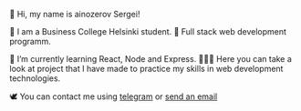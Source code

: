 🥷 Hi, my name is ainozerov Sergei!

🌿 I am a Business College Helsinki student.
💎 Full stack web development programm.

📕 I’m currently learning React, Node and Express.
🕵🏼‍♂️ Here you can take a look at project that I have made to practice my skills in web development technologies.

🕊 You can contact me using <a href='https://t.me/ainozerie'>telegram</a> or <a href = "mailto: ainozerie.prod@gmail.com">send an email</a>
